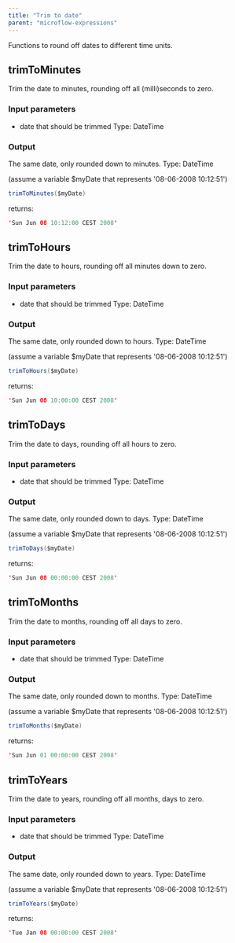 ```yaml
---
title: "Trim to date"
parent: "microflow-expressions"
---
```

Functions to round off dates to different time units.

## trimToMinutes

Trim the date to minutes, rounding off all (milli)seconds to zero.

### Input parameters

*   date that should be trimmed
    Type: DateTime

### Output

The same date, only rounded down to minutes.
Type: DateTime

(assume a variable $myDate that represents '08-06-2008 10:12:51')

```java
trimToMinutes($myDate)

```

returns:

```java
'Sun Jun 08 10:12:00 CEST 2008'

```

## trimToHours

Trim the date to hours, rounding off all minutes down to zero.

### Input parameters

*   date that should be trimmed
    Type: DateTime

### Output

The same date, only rounded down to hours.
Type: DateTime

(assume a variable $myDate that represents '08-06-2008 10:12:51')

```java
trimToHours($myDate)

```

returns:

```java
'Sun Jun 08 10:00:00 CEST 2008'

```

## trimToDays

Trim the date to days, rounding off all hours to zero.

### Input parameters

*   date that should be trimmed
    Type: DateTime

### Output

The same date, only rounded down to days.
Type: DateTime

(assume a variable $myDate that represents '08-06-2008 10:12:51')

```java
trimToDays($myDate)

```

returns:

```java
'Sun Jun 08 00:00:00 CEST 2008'

```

## trimToMonths

Trim the date to months, rounding off all days to zero.

### Input parameters

*   date that should be trimmed
    Type: DateTime

### Output

The same date, only rounded down to months.
Type: DateTime

(assume a variable $myDate that represents '08-06-2008 10:12:51')

```java
trimToMonths($myDate)

```

returns:

```java
'Sun Jun 01 00:00:00 CEST 2008'

```

## trimToYears

Trim the date to years, rounding off all months, days to zero.

### Input parameters

*   date that should be trimmed
    Type: DateTime

### Output

The same date, only rounded down to years.
Type: DateTime

(assume a variable $myDate that represents '08-06-2008 10:12:51')

```java
trimToYears($myDate)

```

returns:

```java
'Tue Jan 08 00:00:00 CEST 2008'

```
